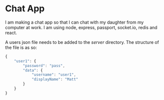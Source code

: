 # Chat App

I am making a chat app so that I can chat with my daughter from my computer at work.
I am using node, express, passport, socket.io, redis and react.

A users json file needs to be added to the _server_ directory. The structure of the file is as so:

```javascript
{
    "user1": {
        "password": "pass",
        "data": {
            "username": "user1",
            "displayName": "Matt"
        }
    }
}
```
